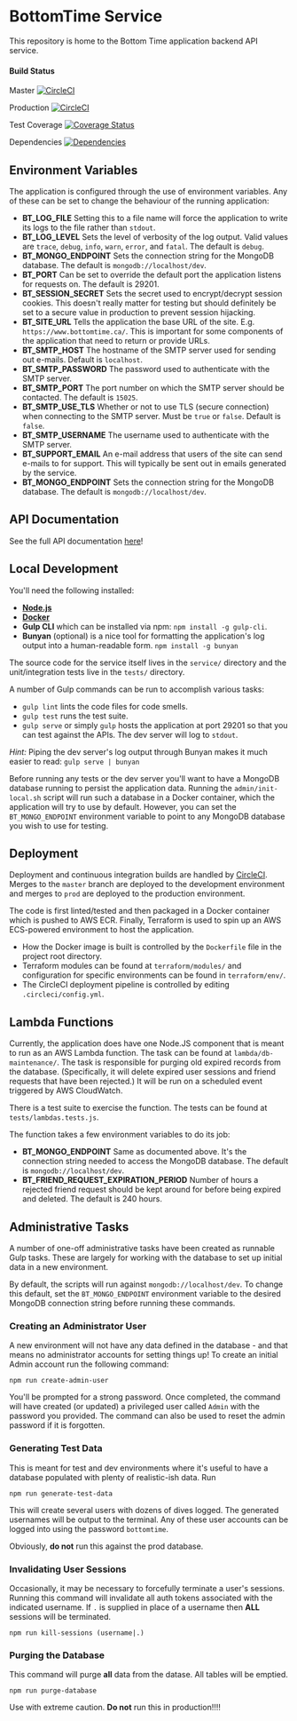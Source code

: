 # BottomTime Service
This repository is home to the Bottom Time application backend API service.

#### Build Status
Master [![CircleCI](https://circleci.com/gh/ChrisCarleton/BottomTime-Core/tree/master.svg?style=svg&circle-token=b4c86baca538392eeb5676fd14ef920f2cc44857)](https://circleci.com/gh/ChrisCarleton/BottomTime-Core/tree/master)

Production [![CircleCI](https://circleci.com/gh/ChrisCarleton/BottomTime-Core/tree/prod.svg?style=svg&circle-token=b4c86baca538392eeb5676fd14ef920f2cc44857)](https://circleci.com/gh/ChrisCarleton/BottomTime-Core/tree/prod)

Test Coverage [![Coverage Status](https://coveralls.io/repos/github/ChrisCarleton/BottomTime-Core/badge.svg?branch=master)](https://coveralls.io/github/ChrisCarleton/BottomTime-Core?branch=master)

Dependencies [![Dependencies](https://david-dm.org/ChrisCarleton/BottomTime-Core.svg)](https://david-dm.org/ChrisCarleton/BottomTime-Core)

## Environment Variables
The application is configured through the use of environment variables. Any of these can be set to change
the behaviour of the running application:

* **BT_LOG_FILE** Setting this to a file name will force the application to write its logs to the file
rather than `stdout`.
* **BT_LOG_LEVEL** Sets the level of verbosity of the log output. Valid values are `trace`, `debug`, `info`,
`warn`, `error`, and `fatal`. The default is `debug`.
* **BT_MONGO_ENDPOINT** Sets the connection string for the MongoDB database. The default is
`mongodb://localhost/dev`.
* **BT_PORT** Can be set to override the default port the application listens for requests on. The default
is 29201.
* **BT_SESSION_SECRET** Sets the secret used to encrypt/decrypt session cookies. This doesn't really matter
for testing but should definitely be set to a secure value in production to prevent session hijacking.
* **BT_SITE_URL** Tells the application the base URL of the site. E.g. `https://www.bottomtime.ca/`. This
is important for some components of the application that need to return or provide URLs.
* **BT_SMTP_HOST** The hostname of the SMTP server used for sending out e-mails. Default is `localhost`.
* **BT_SMTP_PASSWORD** The password used to authenticate with the SMTP server.
* **BT_SMTP_PORT** The port number on which the SMTP server should be contacted. The default is `15025`.
* **BT_SMTP_USE_TLS** Whether or not to use TLS (secure connection) when connecting to the SMTP server.
Must be `true` or `false`. Default is `false`.
* **BT_SMTP_USERNAME** The username used to authenticate with the SMTP server.
* **BT_SUPPORT_EMAIL** An e-mail address that users of the site can send e-mails to for support. This will
typically be sent out in emails generated by the service.
* **BT_MONGO_ENDPOINT** Sets the connection string for the MongoDB database. The default is
`mongodb://localhost/dev`.

## API Documentation
See the full API documentation [here](docs/API.md)!

## Local Development
You'll need the following installed:

* **[Node.js](https://nodejs.org/en/download/)**
* **[Docker](https://www.docker.com/)**
* **Gulp CLI** which can be installed via npm: `npm install -g gulp-cli`.
* **Bunyan** (optional) is a nice tool for formatting the application's log output into a human-readable
form. `npm install -g bunyan`

The source code for the service itself lives in the `service/` directory and the unit/integration tests live
in the `tests/` directory.

A number of Gulp commands can be run to accomplish various tasks:
* `gulp lint` lints the code files for code smells.
* `gulp test` runs the test suite.
* `gulp serve` or simply `gulp` hosts the application at port 29201 so that you can test against the APIs.
The dev server will log to `stdout`.

*Hint:* Piping the dev server's log output through Bunyan makes it much easier to read:
`gulp serve | bunyan`

Before running any tests or the dev server you'll want to have a MongoDB database running to persist the
application data. Running the `admin/init-local.sh` script will run such a database in a Docker container,
which the application will try to use by default. However, you can set the `BT_MONGO_ENDPOINT` environment
variable to point to any MongoDB database you wish to use for testing.

## Deployment
Deployment and continuous integration builds are handled by
[CircleCI](https://circleci.com/gh/ChrisCarleton/BottomTime-Core). Merges to the `master` branch
are deployed to the development environment and merges to `prod` are deployed to the production environment.

The code is first linted/tested and then packaged in a Docker container which is pushed to AWS ECR. Finally,
Terraform is used to spin up an AWS ECS-powered environment to host the application.

* How the Docker image is built is controlled by the `Dockerfile` file in the project root directory.
* Terraform modules can be found at `terraform/modules/` and configuration for specific environments can be
found in `terraform/env/`.
* The CircleCI deployment pipeline is controlled by editing `.circleci/config.yml`.

## Lambda Functions
Currently, the application does have one Node.JS component that is meant to run as an AWS Lambda function.
The task can be found at `lambda/db-maintenance/`. The task is responsible for purging old expired records
from the database. (Specifically, it will delete expired user sessions and friend requests that have been
rejected.) It will be run on a scheduled event triggered by AWS CloudWatch.

There is a test suite to exercise the function. The tests can be found at `tests/lambdas.tests.js`.

The function takes a few environment variables to do its job:
* **BT_MONGO_ENDPOINT** Same as documented above. It's the connection string needed to access the MongoDB
database. The default is `mongodb://localhost/dev`.
* **BT_FRIEND_REQUEST_EXPIRATION_PERIOD** Number of hours a rejected friend request should be kept around
for before being expired and deleted. The default is 240 hours.

## Administrative Tasks
A number of one-off administrative tasks have been created as runnable Gulp tasks. These are largely for
working with the database to set up initial data in a new environment.

By default, the scripts will run against `mongodb://localhost/dev`. To change this default, set the
`BT_MONGO_ENDPOINT` environment variable to the desired MongoDB connection string before running these
commands.

### Creating an Administrator User
A new environment will not have any data defined in the database - and that means no administrator accounts
for setting things up! To create an initial Admin account run the following command:

```
npm run create-admin-user
```

You'll be prompted for a strong password. Once completed, the command will have created (or updated) a
privileged user called `Admin` with the password you provided. The command can also be used to reset the
admin password if it is forgotten.

### Generating Test Data
This is meant for test and dev environments where it's useful to have a database populated with plenty of
realistic-ish data. Run

```
npm run generate-test-data
```

This will create several users with dozens of dives logged. The generated usernames will be output to
the terminal. Any of these user accounts can be logged into using the password `bottomtime`.

Obviously, **do not** run this against the prod database.

### Invalidating User Sessions
Occasionally, it may be necessary to forcefully terminate a user's sessions. Running this command will
invalidate all auth tokens associated with the indicated username. If `.` is supplied in place of a username
then **ALL** sessions will be terminated.

```
npm run kill-sessions (username|.)
```

### Purging the Database
This command will purge **all** data from the datase. All tables will be emptied.

```
npm run purge-database
```

Use with extreme caution. **Do not** run this in production!!!!
